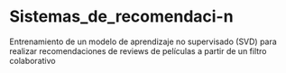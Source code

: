 # Sistemas_de_recomendaci-n
Entrenamiento de un modelo de aprendizaje no supervisado (SVD) para realizar recomendaciones de reviews de películas a partir de un filtro colaborativo
